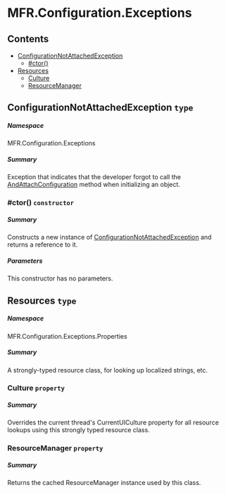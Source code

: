 <a name='assembly'></a>
# MFR.Configuration.Exceptions

## Contents

- [ConfigurationNotAttachedException](#T-MFR-Objects-Configuration-Exceptions-ConfigurationNotAttachedException 'MFR.Configuration.Exceptions.ConfigurationNotAttachedException')
  - [#ctor()](#M-MFR-Objects-Configuration-Exceptions-ConfigurationNotAttachedException-#ctor 'MFR.Configuration.Exceptions.ConfigurationNotAttachedException.#ctor')
- [Resources](#T-MFR-Objects-Configuration-Exceptions-Properties-Resources 'MFR.Configuration.Exceptions.Properties.Resources')
  - [Culture](#P-MFR-Objects-Configuration-Exceptions-Properties-Resources-Culture 'MFR.Configuration.Exceptions.Properties.Resources.Culture')
  - [ResourceManager](#P-MFR-Objects-Configuration-Exceptions-Properties-Resources-ResourceManager 'MFR.Configuration.Exceptions.Properties.Resources.ResourceManager')

<a name='T-MFR-Objects-Configuration-Exceptions-ConfigurationNotAttachedException'></a>
## ConfigurationNotAttachedException `type`

##### Namespace

MFR.Configuration.Exceptions

##### Summary

Exception that indicates that the developer forgot to call the
[AndAttachConfiguration](#M-MFR-Objects-ConfigurationComposedObjectBase-AndAttachConfiguration 'MFR.ConfigurationComposedObjectBase.AndAttachConfiguration')
method when initializing an object.

<a name='M-MFR-Objects-Configuration-Exceptions-ConfigurationNotAttachedException-#ctor'></a>
### #ctor() `constructor`

##### Summary

Constructs a new instance of
[ConfigurationNotAttachedException](#T-MFR-Objects-Configuration-Exceptions-ConfigurationNotAttachedException 'MFR.Configuration.Exceptions.ConfigurationNotAttachedException')
and returns a reference to it.

##### Parameters

This constructor has no parameters.

<a name='T-MFR-Objects-Configuration-Exceptions-Properties-Resources'></a>
## Resources `type`

##### Namespace

MFR.Configuration.Exceptions.Properties

##### Summary

A strongly-typed resource class, for looking up localized strings, etc.

<a name='P-MFR-Objects-Configuration-Exceptions-Properties-Resources-Culture'></a>
### Culture `property`

##### Summary

Overrides the current thread's CurrentUICulture property for all
  resource lookups using this strongly typed resource class.

<a name='P-MFR-Objects-Configuration-Exceptions-Properties-Resources-ResourceManager'></a>
### ResourceManager `property`

##### Summary

Returns the cached ResourceManager instance used by this class.
